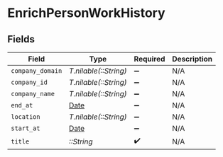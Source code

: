 # EnrichPersonWorkHistory


## Fields

| Field                                                                | Type                                                                 | Required                                                             | Description                                                          |
| -------------------------------------------------------------------- | -------------------------------------------------------------------- | -------------------------------------------------------------------- | -------------------------------------------------------------------- |
| `company_domain`                                                     | *T.nilable(::String)*                                                | :heavy_minus_sign:                                                   | N/A                                                                  |
| `company_id`                                                         | *T.nilable(::String)*                                                | :heavy_minus_sign:                                                   | N/A                                                                  |
| `company_name`                                                       | *T.nilable(::String)*                                                | :heavy_minus_sign:                                                   | N/A                                                                  |
| `end_at`                                                             | [Date](https://ruby-doc.org/stdlib-2.6.1/libdoc/date/rdoc/Date.html) | :heavy_minus_sign:                                                   | N/A                                                                  |
| `location`                                                           | *T.nilable(::String)*                                                | :heavy_minus_sign:                                                   | N/A                                                                  |
| `start_at`                                                           | [Date](https://ruby-doc.org/stdlib-2.6.1/libdoc/date/rdoc/Date.html) | :heavy_minus_sign:                                                   | N/A                                                                  |
| `title`                                                              | *::String*                                                           | :heavy_check_mark:                                                   | N/A                                                                  |